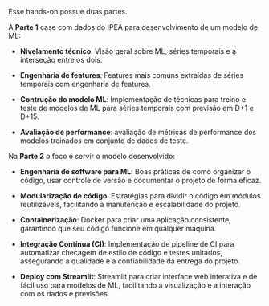 Esse hands-on possue duas partes.

A **Parte 1** case com dados do IPEA para desenvolvimento de um modelo de ML:

- **Nivelamento técnico**: Visão geral sobre ML, séries temporais e a interseção entre os dois.

- **Engenharia de features**: Features mais comuns extraídas de séries temporais com engenharia de features.

- **Contrução do modelo ML**: Implementação de técnicas para treino e teste de modelos de ML para séries temporais com previsão em D+1 e D+15.

- **Avaliação de performance**: avaliação de métricas de performance dos modelos treinados em conjunto de dados de teste.

Na **Parte 2** o foco é servir o modelo desenvolvido:

- **Engenharia de software para ML**: Boas práticas de como organizar o código, usar controle de versão e documentar o projeto de forma eficaz.

- **Modularização de código**: Estratégias para dividir o código em módulos reutilizáveis, facilitando a manutenção e escalabilidade do projeto.

- **Containerização**: Docker para criar uma aplicação consistente, garantindo que seu código funcione em qualquer máquina.

- **Integração Contínua (CI)**: Implementação de pipeline de CI para automatizar checagem de estilo de código e testes unitários, assegurando a qualidade e a confiabilidade da entrega do projeto.

- **Deploy com Streamlit**: Streamlit para criar interface web interativa e de fácil uso para modelos de ML, facilitando a visualização e a interação com os dados e previsões.